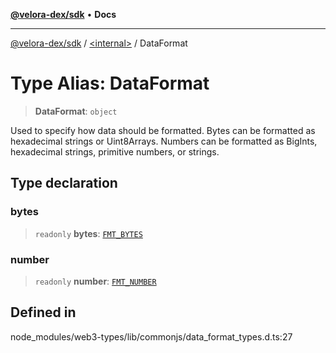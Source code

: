 [**@velora-dex/sdk**](../../README.md) • **Docs**

***

[@velora-dex/sdk](../../globals.md) / [\<internal\>](../README.md) / DataFormat

# Type Alias: DataFormat

> **DataFormat**: `object`

Used to specify how data should be formatted. Bytes can be formatted as hexadecimal strings or
Uint8Arrays. Numbers can be formatted as BigInts, hexadecimal strings, primitive numbers, or
strings.

## Type declaration

### bytes

> `readonly` **bytes**: [`FMT_BYTES`](../namespaces/Users_andriishymkiv_work_velora_sdk_node_modules_web3-types_lib_commonjs_index/enumerations/FMT_BYTES.md)

### number

> `readonly` **number**: [`FMT_NUMBER`](../namespaces/Users_andriishymkiv_work_velora_sdk_node_modules_web3-types_lib_commonjs_index/enumerations/FMT_NUMBER.md)

## Defined in

node\_modules/web3-types/lib/commonjs/data\_format\_types.d.ts:27
